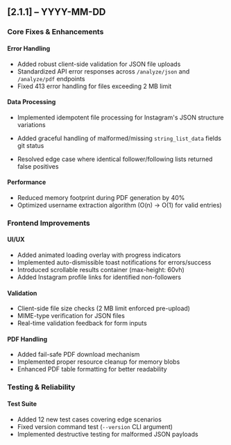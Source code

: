 ## [2.1.1] – YYYY-MM-DD

### Core Fixes & Enhancements

#### Error Handling
- Added robust client-side validation for JSON file uploads  
- Standardized API error responses across `/analyze/json` and `/analyze/pdf` endpoints  
- Fixed 413 error handling for files exceeding 2 MB limit  

#### Data Processing
- Implemented idempotent file processing for Instagram's JSON structure variations  
- Added graceful handling of malformed/missing `string_list_data` fields  git status

- Resolved edge case where identical follower/following lists returned false positives  

#### Performance
- Reduced memory footprint during PDF generation by 40%  
- Optimized username extraction algorithm (O(n) → O(1) for valid entries)  

### Frontend Improvements

#### UI/UX
- Added animated loading overlay with progress indicators  
- Implemented auto-dismissible toast notifications for errors/success  
- Introduced scrollable results container (max-height: 60vh)  
- Added Instagram profile links for identified non-followers  

#### Validation
- Client-side file size checks (2 MB limit enforced pre-upload)  
- MIME-type verification for JSON files  
- Real-time validation feedback for form inputs  

#### PDF Handling
- Added fail-safe PDF download mechanism  
- Implemented proper resource cleanup for memory blobs  
- Enhanced PDF table formatting for better readability  

### Testing & Reliability

#### Test Suite
- Added 12 new test cases covering edge scenarios  
- Fixed version command test (`--version` CLI argument)  
- Implemented destructive testing for malformed JSON payloads
